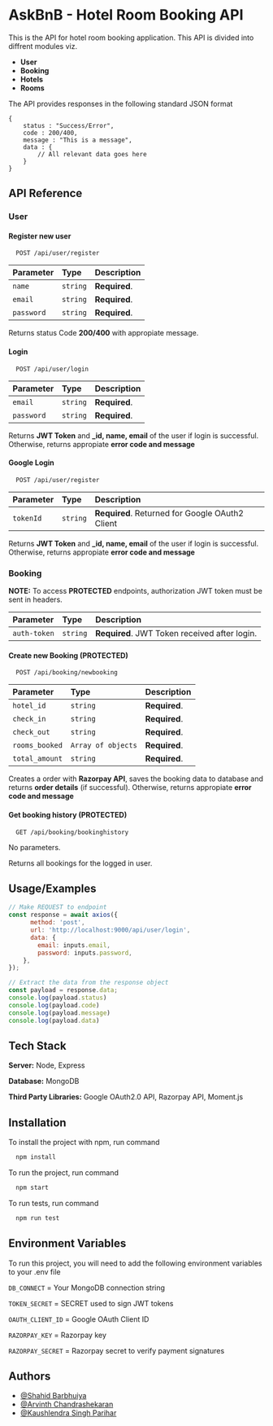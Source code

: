 
# AskBnB - Hotel Room Booking API

This is the API for hotel room booking application. This API is divided into diffrent modules viz.
  * **User**
  * **Booking**
  * **Hotels**
  * **Rooms**

The API provides responses in the following standard JSON format
```
{
    status : "Success/Error",
    code : 200/400,
    message : "This is a message",
    data : {
        // All relevant data goes here
    }
}
```



## API Reference
### User
#### Register new user

```http
  POST /api/user/register
```

| Parameter | Type     | Description                |
| :-------- | :------- | :------------------------- |
| `name` | `string` | **Required**. |
| `email` | `string` | **Required**. |
| `password` | `string` | **Required**. |

Returns status Code **200/400** with appropiate message.
#### Login

```http
  POST /api/user/login
```

| Parameter | Type     | Description                       |
| :-------- | :------- | :-------------------------------- |
| `email`      | `string` | **Required**. |
| `password` | `string` | **Required**. |

Returns **JWT Token** and **_id, name, email** of the user if login is successful. Otherwise, returns 
appropiate **error code and message**
#### Google Login

```http
  POST /api/user/register
```

| Parameter | Type     | Description                |
| :-------- | :------- | :------------------------- |
| `tokenId` | `string` | **Required**. Returned for Google OAuth2 Client |

Returns **JWT Token** and **_id, name, email** of the user if login is successful. Otherwise, returns 
appropiate **error code and message**

### Booking

**NOTE:** To access **PROTECTED** endpoints, authorization JWT token must be sent in 
headers.

| Parameter | Type     | Description                       |
| :-------- | :------- | :-------------------------------- |
| `auth-token`      | `string` | **Required**. JWT Token received after login. |

#### Create new Booking (PROTECTED)

```http
  POST /api/booking/newbooking
```

| Parameter | Type     | Description                       |
| :-------- | :------- | :-------------------------------- |
| `hotel_id`      | `string` | **Required**. |
| `check_in`      | `string` | **Required**. |
| `check_out`      | `string` | **Required**. |
| `rooms_booked`      | `Array of objects` | **Required**. |
| `total_amount`      | `string` | **Required**. |

Creates a order with **Razorpay API**, saves the booking data to database and returns
**order details** (if successful). Otherwise, returns appropiate **error code and message**

#### Get booking history (PROTECTED)

```http
  GET /api/booking/bookinghistory
```
No parameters.

Returns all bookings for the logged in user.
## Usage/Examples

```javascript
// Make REQUEST to endpoint
const response = await axios({
      method: 'post',
      url: 'http://localhost:9000/api/user/login',
      data: {
        email: inputs.email,
        password: inputs.password,
    },
});

// Extract the data from the response object
const payload = response.data;
console.log(payload.status)
console.log(payload.code)
console.log(payload.message)
console.log(payload.data)
```


## Tech Stack

**Server:** Node, Express

**Database:** MongoDB

**Third Party Libraries:** Google OAuth2.0 API, Razorpay API, Moment.js


## Installation

To install the project with npm, run command

```bash
  npm install
```
To run the project, run command

```bash
  npm start
```
To run tests, run command

```bash
  npm run test
```

    
## Environment Variables

To run this project, you will need to add the following environment variables to your .env file

`DB_CONNECT` = Your MongoDB connection string

`TOKEN_SECRET` = SECRET used to sign JWT tokens

`OAUTH_CLIENT_ID` = Google OAuth Client ID

`RAZORPAY_KEY` = Razorpay key

`RAZORPAY_SECRET` = Razorpay secret to verify payment signatures
## Authors

- [@Shahid Barbhuiya](https://github.com/Shahid-prog)
- [@Arvinth Chandrashekaran](https://github.com/ArvinthC3000)
- [@Kaushlendra Singh Parihar](https://github.com/Kaus1247)

